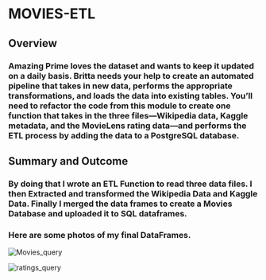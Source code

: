 # MOVIES-ETL
## Overview
### Amazing Prime loves the dataset and wants to keep it updated on a daily basis. Britta needs your help to create an automated pipeline that takes in new data, performs the appropriate transformations, and loads the data into existing tables. You’ll need to refactor the code from this module to create one function that takes in the three files—Wikipedia data, Kaggle metadata, and the MovieLens rating data—and performs the ETL process by adding the data to a PostgreSQL database. 
## Summary and Outcome
### By doing that I wrote an ETL Function to read three data files. I then Extracted and transformed the Wikipedia Data and Kaggle Data. Finally I merged the data frames to create a Movies Database and uploaded it to SQL dataframes.

### Here are some photos of my final DataFrames.
![Movies_query](https://user-images.githubusercontent.com/105253626/183737205-9eb3ecb9-8623-4d5c-911d-b2d2ba3c1f40.png)


![ratings_query](https://user-images.githubusercontent.com/105253626/183737242-321e1b0a-eedc-40ae-a297-789dca6bc429.png)
